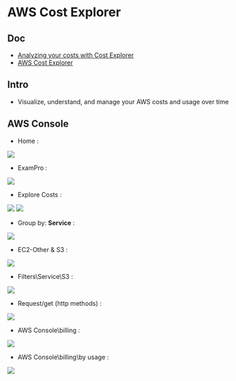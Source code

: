 # AWS Cost Explorer

## Doc
* [Analyzing your costs with Cost Explorer](https://docs.aws.amazon.com/awsaccountbilling/latest/aboutv2/ce-what-is.html)
* [AWS Cost Explorer](https://aws.amazon.com/aws-cost-management/aws-cost-explorer/)

## Intro
* Visualize, understand, and manage your AWS costs and usage over time

## AWS Console
* Home : 

[<img src="https://i.imgur.com/8hLDJme.png">](https://i.imgur.com/8hLDJme.png)

* ExamPro : 

[<img src="https://i.imgur.com/S85nGwj.png">](https://i.imgur.com/S85nGwj.png)

* Explore Costs :

[<img src="https://i.imgur.com/QiSlcA8.png">](https://i.imgur.com/QiSlcA8.png)
[<img src="https://i.imgur.com/uuD03F2.png">](https://i.imgur.com/uuD03F2.pngg)

* Group by: **Service** :

[<img src="https://i.imgur.com/vsqjpvq.png">](https://i.imgur.com/vsqjpvq.png)

* EC2-Other & S3 :

[<img src="https://i.imgur.com/YxMhwzK.png">](https://i.imgur.com/YxMhwzK.png)

* Filters\Service\S3 :

[<img src="https://i.imgur.com/ccpggpv.png">](https://i.imgur.com/ccpggpv.png)


* Request/get (http methods) :

[<img src="https://i.imgur.com/tZYQgxb.png">](https://i.imgur.com/tZYQgxb.png)

* AWS Console\billing : 

[<img src="https://i.imgur.com/fkpPFcO.png">](https://i.imgur.com/fkpPFcO.png)

* AWS Console\billing\by usage :

[<img src="https://i.imgur.com/ikej4Fj.png">](https://i.imgur.com/ikej4Fj.png)
